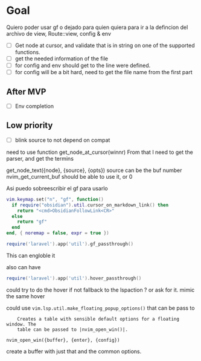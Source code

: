 # Goal

Quiero poder usar gf o dejado para quien quiera para ir a la defincion del archivo
de view, Route::view, config & env

- [ ] Get node at cursor, and validate that is in string on one of the supported functions.
- [ ] get the needed information of the file
- [ ] for config and env should get to the line were defined.
- [ ] for config will be a bit hard, need to get the file name from the first part

## After MVP
- [ ] Env completion

## Low priority
- [ ] blink source to not depend on compat

need to use function get_node_at_cursor(winnr)
From that I need to get the parser, and get the termins

get_node_text({node}, {source}, {opts})
source can be the buf number
nvim_get_current_buf should be able to use it, or 0

Asi puedo sobreescribir el gf para usarlo
```lua
vim.keymap.set("n", "gf", function()
  if require("obsidian").util.cursor_on_markdown_link() then
    return "<cmd>ObsidianFollowLink<CR>"
  else
    return "gf"
  end
end, { noremap = false, expr = true })
```

```lua
require('laravel').app('util').gf_passthrough()
```

This can engloble it

also can have

```lua
require('laravel').app('util').hover_passthrough()
```
could try to do the hover if not fallback to the lspaction ? or ask for it.
mimic the same hover

could use `vim.lsp.util.make_floating_popup_options()`
that can be pass to
```
    Creates a table with sensible default options for a floating window. The
    table can be passed to |nvim_open_win()|.
```
`nvim_open_win({buffer}, {enter}, {config})`

create a buffer with just that and the common options.
